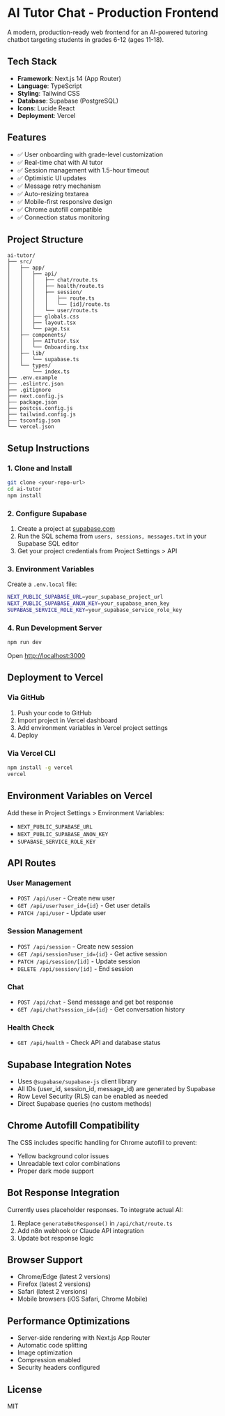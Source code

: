 # AI Tutor Chat - Production Frontend

A modern, production-ready web frontend for an AI-powered tutoring chatbot targeting students in grades 6-12 (ages 11-18).

## Tech Stack

- **Framework**: Next.js 14 (App Router)
- **Language**: TypeScript
- **Styling**: Tailwind CSS
- **Database**: Supabase (PostgreSQL)
- **Icons**: Lucide React
- **Deployment**: Vercel

## Features

- ✅ User onboarding with grade-level customization
- ✅ Real-time chat with AI tutor
- ✅ Session management with 1.5-hour timeout
- ✅ Optimistic UI updates
- ✅ Message retry mechanism
- ✅ Auto-resizing textarea
- ✅ Mobile-first responsive design
- ✅ Chrome autofill compatible
- ✅ Connection status monitoring

## Project Structure

```
ai-tutor/
├── src/
│   ├── app/
│   │   ├── api/
│   │   │   ├── chat/route.ts
│   │   │   ├── health/route.ts
│   │   │   ├── session/
│   │   │   │   ├── route.ts
│   │   │   │   └── [id]/route.ts
│   │   │   └── user/route.ts
│   │   ├── globals.css
│   │   ├── layout.tsx
│   │   └── page.tsx
│   ├── components/
│   │   ├── AITutor.tsx
│   │   └── Onboarding.tsx
│   ├── lib/
│   │   └── supabase.ts
│   └── types/
│       └── index.ts
├── .env.example
├── .eslintrc.json
├── .gitignore
├── next.config.js
├── package.json
├── postcss.config.js
├── tailwind.config.js
├── tsconfig.json
└── vercel.json
```

## Setup Instructions

### 1. Clone and Install

```bash
git clone <your-repo-url>
cd ai-tutor
npm install
```

### 2. Configure Supabase

1. Create a project at [supabase.com](https://supabase.com)
2. Run the SQL schema from `users, sessions, messages.txt` in your Supabase SQL editor
3. Get your project credentials from Project Settings > API

### 3. Environment Variables

Create a `.env.local` file:

```bash
NEXT_PUBLIC_SUPABASE_URL=your_supabase_project_url
NEXT_PUBLIC_SUPABASE_ANON_KEY=your_supabase_anon_key
SUPABASE_SERVICE_ROLE_KEY=your_supabase_service_role_key
```

### 4. Run Development Server

```bash
npm run dev
```

Open [http://localhost:3000](http://localhost:3000)

## Deployment to Vercel

### Via GitHub

1. Push your code to GitHub
2. Import project in Vercel dashboard
3. Add environment variables in Vercel project settings
4. Deploy

### Via Vercel CLI

```bash
npm install -g vercel
vercel
```

## Environment Variables on Vercel

Add these in Project Settings > Environment Variables:

- `NEXT_PUBLIC_SUPABASE_URL`
- `NEXT_PUBLIC_SUPABASE_ANON_KEY`
- `SUPABASE_SERVICE_ROLE_KEY`

## API Routes

### User Management
- `POST /api/user` - Create new user
- `GET /api/user?user_id={id}` - Get user details
- `PATCH /api/user` - Update user

### Session Management
- `POST /api/session` - Create new session
- `GET /api/session?user_id={id}` - Get active session
- `PATCH /api/session/[id]` - Update session
- `DELETE /api/session/[id]` - End session

### Chat
- `POST /api/chat` - Send message and get bot response
- `GET /api/chat?session_id={id}` - Get conversation history

### Health Check
- `GET /api/health` - Check API and database status

## Supabase Integration Notes

- Uses `@supabase/supabase-js` client library
- All IDs (user_id, session_id, message_id) are generated by Supabase
- Row Level Security (RLS) can be enabled as needed
- Direct Supabase queries (no custom methods)

## Chrome Autofill Compatibility

The CSS includes specific handling for Chrome autofill to prevent:
- Yellow background color issues
- Unreadable text color combinations
- Proper dark mode support

## Bot Response Integration

Currently uses placeholder responses. To integrate actual AI:

1. Replace `generateBotResponse()` in `/api/chat/route.ts`
2. Add n8n webhook or Claude API integration
3. Update bot response logic

## Browser Support

- Chrome/Edge (latest 2 versions)
- Firefox (latest 2 versions)
- Safari (latest 2 versions)
- Mobile browsers (iOS Safari, Chrome Mobile)

## Performance Optimizations

- Server-side rendering with Next.js App Router
- Automatic code splitting
- Image optimization
- Compression enabled
- Security headers configured

## License

MIT